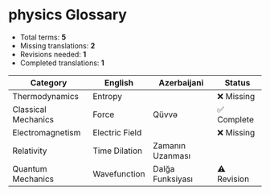 # physics Glossary

- Total terms: **5**
- Missing translations: **2**
- Revisions needed: **1**
- Completed translations: **1**

| Category | English | Azerbaijani | Status |
|---------|---------|------------|--------|
| Thermodynamics | Entropy |  | ❌ Missing |
| Classical Mechanics | Force | Qüvvə | ✅ Complete |
| Electromagnetism | Electric Field |  | ❌ Missing |
| Relativity | Time Dilation | Zamanın Uzanması |  |
| Quantum Mechanics | Wavefunction | Dalğa Funksiyası | ⚠️ Revision |
